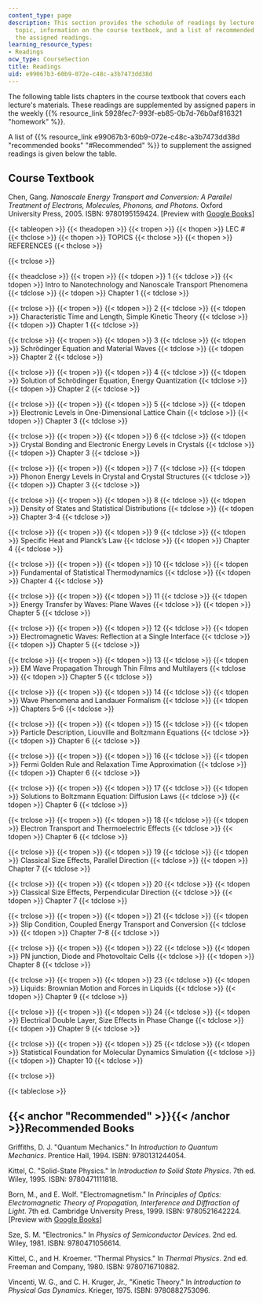 ```yaml
---
content_type: page
description: This section provides the schedule of readings by lecture session and
  topic, information on the course textbook, and a list of recommended books to supplement
  the assigned readings.
learning_resource_types:
- Readings
ocw_type: CourseSection
title: Readings
uid: e99067b3-60b9-072e-c48c-a3b7473dd38d
---
```


The following table lists chapters in the course textbook that covers each lecture's materials. These readings are supplemented by assigned papers in the weekly {{% resource_link 5928fec7-993f-eb85-0b7d-76b0af816321 "homework" %}}.

A list of {{% resource_link e99067b3-60b9-072e-c48c-a3b7473dd38d "recommended books" "#Recommended" %}} to supplement the assigned readings is given below the table.

Course Textbook
---------------

Chen, Gang. _Nanoscale Energy Transport and Conversion: A Parallel Treatment of Electrons, Molecules, Phonons, and Photons._ Oxford University Press, 2005. ISBN: 9780195159424. \[Preview with [Google Books](http://books.google.com/books?id=M3n3lUJpYDYC&printsec=frontcover)\]

{{< tableopen >}}
{{< theadopen >}}
{{< tropen >}}
{{< thopen >}}
LEC #
{{< thclose >}}
{{< thopen >}}
TOPICS
{{< thclose >}}
{{< thopen >}}
REFERENCES
{{< thclose >}}

{{< trclose >}}

{{< theadclose >}}
{{< tropen >}}
{{< tdopen >}}
1
{{< tdclose >}}
{{< tdopen >}}
Intro to Nanotechnology and Nanoscale Transport Phenomena
{{< tdclose >}}
{{< tdopen >}}
Chapter 1
{{< tdclose >}}

{{< trclose >}}
{{< tropen >}}
{{< tdopen >}}
2
{{< tdclose >}}
{{< tdopen >}}
Characteristic Time and Length, Simple Kinetic Theory
{{< tdclose >}}
{{< tdopen >}}
Chapter 1
{{< tdclose >}}

{{< trclose >}}
{{< tropen >}}
{{< tdopen >}}
3
{{< tdclose >}}
{{< tdopen >}}
Schrödinger Equation and Material Waves
{{< tdclose >}}
{{< tdopen >}}
Chapter 2
{{< tdclose >}}

{{< trclose >}}
{{< tropen >}}
{{< tdopen >}}
4
{{< tdclose >}}
{{< tdopen >}}
Solution of Schrödinger Equation, Energy Quantization
{{< tdclose >}}
{{< tdopen >}}
Chapter 2
{{< tdclose >}}

{{< trclose >}}
{{< tropen >}}
{{< tdopen >}}
5
{{< tdclose >}}
{{< tdopen >}}
Electronic Levels in One-Dimensional Lattice Chain
{{< tdclose >}}
{{< tdopen >}}
Chapter 3
{{< tdclose >}}

{{< trclose >}}
{{< tropen >}}
{{< tdopen >}}
6
{{< tdclose >}}
{{< tdopen >}}
Crystal Bonding and Electronic Energy Levels in Crystals
{{< tdclose >}}
{{< tdopen >}}
Chapter 3
{{< tdclose >}}

{{< trclose >}}
{{< tropen >}}
{{< tdopen >}}
7
{{< tdclose >}}
{{< tdopen >}}
Phonon Energy Levels in Crystal and Crystal Structures
{{< tdclose >}}
{{< tdopen >}}
Chapter 3
{{< tdclose >}}

{{< trclose >}}
{{< tropen >}}
{{< tdopen >}}
8
{{< tdclose >}}
{{< tdopen >}}
Density of States and Statistical Distributions
{{< tdclose >}}
{{< tdopen >}}
Chapter 3-4
{{< tdclose >}}

{{< trclose >}}
{{< tropen >}}
{{< tdopen >}}
9
{{< tdclose >}}
{{< tdopen >}}
Specific Heat and Planck’s Law
{{< tdclose >}}
{{< tdopen >}}
Chapter 4
{{< tdclose >}}

{{< trclose >}}
{{< tropen >}}
{{< tdopen >}}
10
{{< tdclose >}}
{{< tdopen >}}
Fundamental of Statistical Thermodynamics
{{< tdclose >}}
{{< tdopen >}}
Chapter 4
{{< tdclose >}}

{{< trclose >}}
{{< tropen >}}
{{< tdopen >}}
11
{{< tdclose >}}
{{< tdopen >}}
Energy Transfer by Waves: Plane Waves
{{< tdclose >}}
{{< tdopen >}}
Chapter 5
{{< tdclose >}}

{{< trclose >}}
{{< tropen >}}
{{< tdopen >}}
12
{{< tdclose >}}
{{< tdopen >}}
Electromagnetic Waves: Reflection at a Single Interface
{{< tdclose >}}
{{< tdopen >}}
Chapter 5
{{< tdclose >}}

{{< trclose >}}
{{< tropen >}}
{{< tdopen >}}
13
{{< tdclose >}}
{{< tdopen >}}
EM Wave Propagation Through Thin Films and Multilayers
{{< tdclose >}}
{{< tdopen >}}
Chapter 5
{{< tdclose >}}

{{< trclose >}}
{{< tropen >}}
{{< tdopen >}}
14
{{< tdclose >}}
{{< tdopen >}}
Wave Phenomena and Landauer Formalism
{{< tdclose >}}
{{< tdopen >}}
Chapters 5–6
{{< tdclose >}}

{{< trclose >}}
{{< tropen >}}
{{< tdopen >}}
15
{{< tdclose >}}
{{< tdopen >}}
Particle Description, Liouville and Boltzmann Equations
{{< tdclose >}}
{{< tdopen >}}
Chapter 6
{{< tdclose >}}

{{< trclose >}}
{{< tropen >}}
{{< tdopen >}}
16
{{< tdclose >}}
{{< tdopen >}}
Fermi Golden Rule and Relaxation Time Approximation
{{< tdclose >}}
{{< tdopen >}}
Chapter 6
{{< tdclose >}}

{{< trclose >}}
{{< tropen >}}
{{< tdopen >}}
17
{{< tdclose >}}
{{< tdopen >}}
Solutions to Boltzmann Equation: Diffusion Laws
{{< tdclose >}}
{{< tdopen >}}
Chapter 6
{{< tdclose >}}

{{< trclose >}}
{{< tropen >}}
{{< tdopen >}}
18
{{< tdclose >}}
{{< tdopen >}}
Electron Transport and Thermoelectric Effects
{{< tdclose >}}
{{< tdopen >}}
Chapter 6
{{< tdclose >}}

{{< trclose >}}
{{< tropen >}}
{{< tdopen >}}
19
{{< tdclose >}}
{{< tdopen >}}
Classical Size Effects, Parallel Direction
{{< tdclose >}}
{{< tdopen >}}
Chapter 7
{{< tdclose >}}

{{< trclose >}}
{{< tropen >}}
{{< tdopen >}}
20
{{< tdclose >}}
{{< tdopen >}}
Classical Size Effects, Perpendicular Direction
{{< tdclose >}}
{{< tdopen >}}
Chapter 7
{{< tdclose >}}

{{< trclose >}}
{{< tropen >}}
{{< tdopen >}}
21
{{< tdclose >}}
{{< tdopen >}}
Slip Condition, Coupled Energy Transport and Conversion
{{< tdclose >}}
{{< tdopen >}}
Chapter 7-8
{{< tdclose >}}

{{< trclose >}}
{{< tropen >}}
{{< tdopen >}}
22
{{< tdclose >}}
{{< tdopen >}}
PN junction, Diode and Photovoltaic Cells
{{< tdclose >}}
{{< tdopen >}}
Chapter 8
{{< tdclose >}}

{{< trclose >}}
{{< tropen >}}
{{< tdopen >}}
23
{{< tdclose >}}
{{< tdopen >}}
Liquids: Brownian Motion and Forces in Liquids
{{< tdclose >}}
{{< tdopen >}}
Chapter 9
{{< tdclose >}}

{{< trclose >}}
{{< tropen >}}
{{< tdopen >}}
24
{{< tdclose >}}
{{< tdopen >}}
Electrical Double Layer, Size Effects in Phase Change
{{< tdclose >}}
{{< tdopen >}}
Chapter 9
{{< tdclose >}}

{{< trclose >}}
{{< tropen >}}
{{< tdopen >}}
25
{{< tdclose >}}
{{< tdopen >}}
Statistical Foundation for Molecular Dynamics Simulation
{{< tdclose >}}
{{< tdopen >}}
Chapter 10
{{< tdclose >}}

{{< trclose >}}

{{< tableclose >}}

{{< anchor "Recommended" >}}{{< /anchor >}}Recommended Books
------------------------------------------------------------

Griffiths, D. J. "Quantum Mechanics." In _Introduction to Quantum Mechanics_. Prentice Hall, 1994. ISBN: 9780131244054.

Kittel, C. "Solid-State Physics." In _Introduction to Solid State Physics_. 7th ed. Wiley, 1995. ISBN: 9780471111818.

Born, M., and E. Wolf. "Electromagnetism." In _Principles of Optics: Electromagnetic Theory of Propagation, Interference and Diffraction of Light_. 7th ed. Cambridge University Press, 1999. ISBN: 9780521642224. \[Preview with [Google Books](http://books.google.com/books?id=nUHGpfNsGyUC&printsec=frontcover)\]

Sze, S. M. "Electronics." In _Physics of Semiconductor Devices_. 2nd ed. Wiley, 1981. ISBN: 9780471056614.

Kittel, C., and H. Kroemer. "Thermal Physics." In _Thermal Physics_. 2nd ed. Freeman and Company, 1980. ISBN: 9780716710882.

Vincenti, W. G., and C. H. Kruger, Jr., "Kinetic Theory." In _Introduction to Physical Gas Dynamics_. Krieger, 1975. ISBN: 9780882753096.